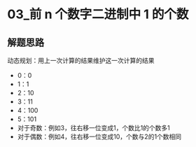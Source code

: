 # 03_前 n 个数字二进制中 1 的个数
## 解题思路
动态规划：用上一次计算的结果维护这一次计算的结果
- 0：0
- 1：1
- 2：10
- 3：11
- 4：100
- 5：101
- 对于奇数：例如3，往右移一位变成1，个数比1的个数多1
- 对于偶数：例如4，往右移一位变成10，个数与2的1个数相同

